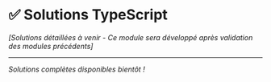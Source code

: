 # ✅ Solutions TypeScript

_[Solutions détaillées à venir - Ce module sera développé après validation des modules précédents]_

---

_Solutions complètes disponibles bientôt !_
